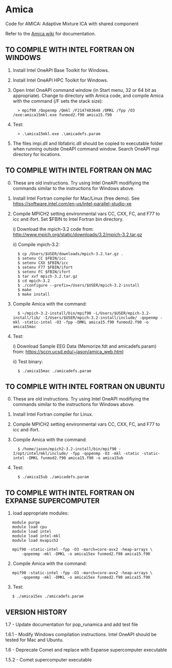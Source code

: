 # Amica
Code for AMICA: Adaptive Mixture ICA with shared component

Refer to the [Amica wiki](https://github.com/japalmer29/amica/wiki) for documentation.

## TO COMPILE WITH INTEL FORTRAN ON WINDOWS

1. Install Intel OneAPI Base Toolkit for Windows.
2. Install Intel OneAPI HPC Toolkit for Windows.
3. Open Intel OneAPI command window (in Start menu, 32 or 64 bit as appropriate). Change to directory with Amica code, and compile Amica with the command (/F sets the stack size):

         > mpif90 /Qopenmp /Qmkl /F2147483648 /DMKL /fpp /O3 /exe:amica15mkl.exe funmod2.f90 amica15.f90

4. Test:

         > .\amica15mkl.exe .\amicadefs.param

5. The files impi.dll and libfabric.dll should be copied to executable folder when running outside OneAPI command window. Search OneAPI mpi directory for locations.


## TO COMPILE WITH INTEL FORTRAN ON MAC

0. These are old instructions. Try using Intel OneAPI modifiying the commands similar to the instructions for Windows above.
1. Install Intel Fortran compiler for Mac/Linux (free demo).
   See https://software.intel.com/en-us/intel-parallel-studio-xe

2. Compile MPICH2 setting environmental vars CC, CXX, FC, and F77 to icc and ifort. Set $FBIN to Intel Fortran bin directory.

   i) Download the mpich-3.2 code from: http://www.mpich.org/static/downloads/3.2/mpich-3.2.tar.gz
   
   ii) Compile mpich-3.2:
   
         $ cp /Users/$USER/downloads/mpich-3.2.tar.gz .   
         $ setenv CC $FBIN/icc
         $ setenv CXX $FBIN/icc
         $ setenv F77 $FBIN/ifort
         $ setenv FC $FBIN/ifort   
         $ tar xvf mpich-3.2.tar.gz   
         $ cd mpich-3.2   
         $ ./configure --prefix=/Users/$USER/mpich-3.2-install   
         $ make   
         $ make install

3. Compile Amica with the command:

         $ ~/mpich-3.2-install/bin/mpif90 -L/Users/$USER/mpich-3.2-install/lib/ -I/Users/$USER/mpich-3.2-install/include/ -qopenmp -mkl -static-intel -O3 -fpp -DMKL amica15.f90 funmod2.f90 -o amica15mac

4. Test:

   i) Download Sample EEG Data (Memorize.fdt and amicadefs.param) from: https://sccn.ucsd.edu/~jason/amica_web.html
   
   ii) Test binary:
   
         $ ./amica15mac ./amicadefs.param


## TO COMPILE WITH INTEL FORTRAN ON UBUNTU

0. These are old instructions. Try using Intel OneAPI modifiying the commands similar to the instructions for Windows above.
1. Install Intel Fortran compiler for Linux.
2. Compile MPICH2 setting environmental vars CC, CXX, FC, and F77 to icc and ifort.
3. Compile Amica with the command:

         $ /home/jason/mpich2-3.2-install/bin/mpif90 -I/opt/intel/mkl/include/ -fpp -qopenmp -O3 -mkl -static -static-intel -DMKL funmod2.f90 amica15.f90 -o amica15ub

4. Test:

         $ ./amica15ub ./amicadefs.param


## TO COMPILE WITH INTEL FORTRAN ON EXPANSE SUPERCOMPUTER

1. load appropriate modules:

```
   module purge
   module load cpu
   module load intel
   module load intel-mkl
   module load mvapich2

   mpif90 -static-intel -fpp -O3 -march=core-avx2 -heap-arrays \
       -qopenmp -mkl -DMKL -o amica15ex funmod2.f90 amica15.f90
```

2. Compile Amica with the command:

```
   mpif90 -static-intel -fpp -O3 -march=core-avx2 -heap-arrays \
       -qopenmp -mkl -DMKL -o amica15ex funmod2.f90 amica15.f90
```

3. Test:
```
   $ ./amica15ex ./amicadefs.param
```

## VERSION HISTORY

1.7 - Update documentation for pop_runamica and add test file

1.6.1 - Modify Windows compilation instructions. Intel OneAPI should be tested for Mac and Ubuntu.

1.6 - Deprecate Comet and replace with Expanse supercomputer executable

1.5.2 - Comet supercomputer executable

